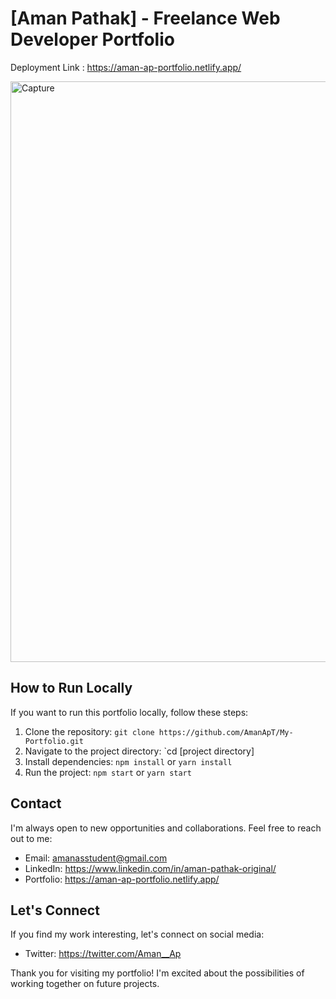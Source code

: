 # [Aman Pathak] - Freelance Web Developer Portfolio
Deployment Link : https://aman-ap-portfolio.netlify.app/

<img width="929" alt="Capture" src="https://github.com/AmanApT/My-Portfolio/assets/90468306/2516a8a6-d464-4925-aae0-085e885776c8">

## How to Run Locally

If you want to run this portfolio locally, follow these steps:

1. Clone the repository: `git clone https://github.com/AmanApT/My-Portfolio.git`
2. Navigate to the project directory: `cd [project directory]
3. Install dependencies: `npm install` or `yarn install`
4. Run the project: `npm start` or `yarn start`

## Contact

I'm always open to new opportunities and collaborations. Feel free to reach out to me:

- Email: amanasstudent@gmail.com
- LinkedIn: https://www.linkedin.com/in/aman-pathak-original/
- Portfolio: https://aman-ap-portfolio.netlify.app/

## Let's Connect

If you find my work interesting, let's connect on social media:

- Twitter: https://twitter.com/Aman__Ap

Thank you for visiting my portfolio! I'm excited about the possibilities of working together on future projects.


